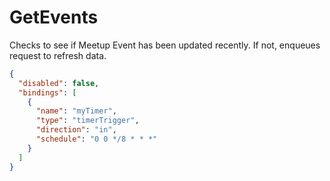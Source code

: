 # GetEvents

Checks to see if Meetup Event has been updated recently. If not, enqueues request to refresh data.

```json
{
  "disabled": false,
  "bindings": [
    {
      "name": "myTimer",
      "type": "timerTrigger",
      "direction": "in",
      "schedule": "0 0 */8 * * *"
    }
  ]
}
```